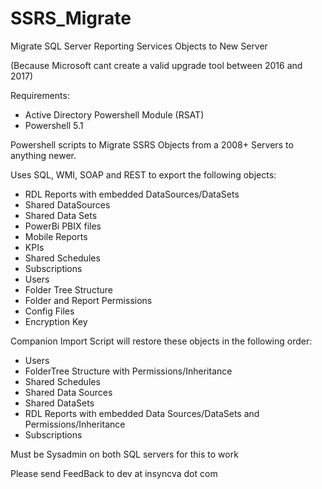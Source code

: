 # SSRS_Migrate
Migrate SQL Server Reporting Services Objects to New Server

(Because Microsoft cant create a valid upgrade tool between 2016 and 2017)

Requirements: 
* Active Directory Powershell Module (RSAT)
* Powershell 5.1

Powershell scripts to Migrate SSRS Objects from a 2008+ Servers to anything newer.

Uses SQL, WMI, SOAP and REST to export the following objects:
* RDL Reports with embedded DataSources/DataSets
* Shared DataSources
* Shared Data Sets
* PowerBi PBIX files
* Mobile Reports
* KPIs
* Shared Schedules
* Subscriptions
* Users
* Folder Tree Structure
* Folder and Report Permissions
* Config Files
* Encryption Key

Companion Import Script will restore these objects in the following order:
* Users
* FolderTree Structure with Permissions/Inheritance
* Shared Schedules
* Shared Data Sources
* Shared DataSets
* RDL Reports with embedded Data Sources/DataSets and Permissions/Inheritance
* Subscriptions

Must be Sysadmin on both SQL servers for this to work

Please send FeedBack to dev at insyncva dot com
